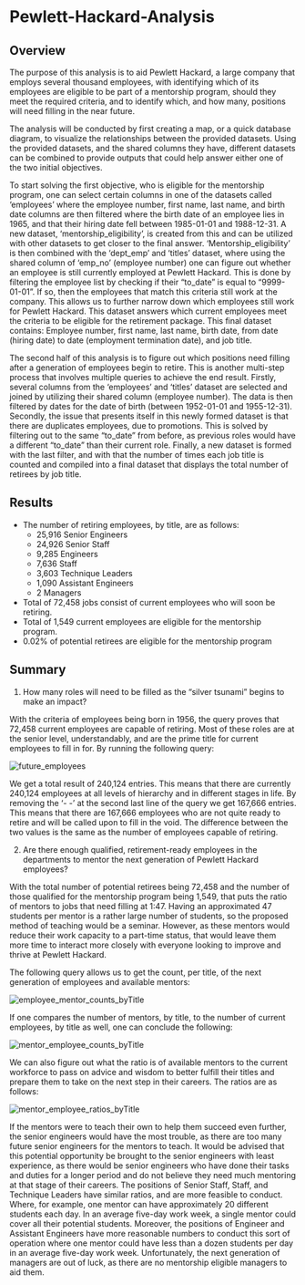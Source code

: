 # Pewlett-Hackard-Analysis
## Overview
The purpose of this analysis is to aid Pewlett Hackard, a large company that employs several thousand employees, with identifying which of its employees are eligible to be part of a mentorship program, should they meet the required criteria, and to identify which, and how many, positions will need filling in the near future.

The analysis will be conducted by first creating a map, or a quick database diagram, to visualize the relationships between the provided datasets. Using the provided datasets, and the shared columns they have, different datasets can be combined to provide outputs that could help answer either one of the two initial objectives.

To start solving the first objective, who is eligible for the mentorship program, one can select certain columns in one of the datasets called ‘employees’ where the employee number, first name, last name, and birth date columns are then filtered where the birth date of an employee lies in 1965, and that their hiring date fell between 1985-01-01 and 1988-12-31. A new dataset, ‘mentorship_eligibility’, is created from this and can be utilized with other datasets to get closer to the final answer. ‘Mentorship_eligibility’ is then combined with the ‘dept_emp’ and ‘titles’ dataset, where using the shared column of ‘emp_no’ (employee number) one can figure out whether an employee is still currently employed at Pewlett Hackard. This is done by filtering the employee list by checking if their “to_date” is equal to “9999-01-01”. If so, then the employees that match this criteria still work at the company. This allows us to further narrow down which employees still work for Pewlett Hackard. This dataset answers which current employees meet the criteria to be eligible for the retirement package. This final dataset contains: Employee number, first name, last name, birth date, from date (hiring date) to date (employment termination date), and job title.

The second half of this analysis is to figure out which positions need filling after a generation of employees begin to retire. This is another multi-step process that involves multiple queries to achieve the end result. Firstly, several columns from the ‘employees’ and ‘titles’ dataset are selected and joined by utilizing their shared column (employee number). The data is then filtered by dates for the date of birth (between 1952-01-01 and 1955-12-31). Secondly, the issue that presents itself in this newly formed dataset is that there are duplicates employees, due to promotions. This is solved by filtering out to the same “to_date” from before, as previous roles would have a different “to_date” than their current role. Finally, a new dataset is formed with the last filter, and with that the number of times each job title is counted and compiled into a final dataset that displays the total number of retirees by job title.

## Results

- The number of retiring employees, by title, are as follows:
  - 25,916 Senior Engineers
  - 24,926 Senior Staff
  - 9,285 Engineers
  - 7,636 Staff
  - 3,603 Technique Leaders
  - 1,090 Assistant Engineers
  - 2 Managers
-	Total of 72,458 jobs consist of current employees who will soon be retiring.
-	Total of 1,549 current employees are eligible for the mentorship program.
-	0.02% of potential retirees are eligible for the mentorship program

## Summary

1.	How many roles will need to be filled as the “silver tsunami” begins to make an impact?

With the criteria of employees being born in 1956, the query proves that 72,458 current employees are capable of retiring. Most of these roles are at the senior level, understandably, and are the prime title for current employees to fill in for. By running the following query:

![future_employees](https://user-images.githubusercontent.com/111096246/194955542-28bab367-d259-4086-84f5-643326f41c56.PNG)

We get a total result of 240,124 entries. This means that there are currently 240,124 employees at all levels of hierarchy and in different stages in life. By removing the ‘- -’ at the second last line of the query we get 167,666 entries. This means that there are 167,666 employees who are not quite ready to retire and will be called upon to fill in the void. The difference between the two values is the same as the number of employees capable of retiring.  

2.	Are there enough qualified, retirement-ready employees in the departments to mentor the next generation of Pewlett Hackard employees?

With the total number of potential retirees being 72,458 and the number of those qualified for the mentorship program being 1,549, that puts the ratio of mentors to jobs that need filling at 1:47. Having an approximated 47 students per mentor is a rather large number of students, so the proposed method of teaching would be a seminar. However, as these mentors would reduce their work capacity to a part-time status, that would leave them more time to interact more closely with everyone looking to improve and thrive at Pewlett Hackard.

The following query allows us to get the count, per title, of the next generation of employees and available mentors:

![employee_mentor_counts_byTitle](https://user-images.githubusercontent.com/111096246/194955926-cee36a75-7bdd-4963-a109-1e65ed3dcde8.PNG)

If one compares the number of mentors, by title, to the number of current employees, by title as well, one can conclude the following:

![mentor_employee_counts_byTitle](https://user-images.githubusercontent.com/111096246/194954894-be3c5c88-e950-43e8-865b-2f6dce96f722.PNG)

We can also figure out what the ratio is of available mentors to the current workforce to pass on advice and wisdom to better fulfill their titles and prepare them to take on the next step in their careers. The ratios are as follows:

![mentor_employee_ratios_byTitle](https://user-images.githubusercontent.com/111096246/194954937-12e1b084-084e-4f82-8f97-1c255e5ffe50.PNG)

If the mentors were to teach their own to help them succeed even further, the senior engineers would have the most trouble, as there are too many future senior engineers for the mentors to teach. It would be advised that this potential opportunity be brought to the senior engineers with least experience, as there would be senior engineers who have done their tasks and duties for a longer period and do not believe they need much mentoring at that stage of their careers.
The positions of Senior Staff, Staff, and Technique Leaders have similar ratios, and are more feasible to conduct. Where, for example, one mentor can have approximately 20 different students each day. In an average five-day work week, a single mentor could cover all their potential students.
Moreover, the positions of Engineer and Assistant Engineers have more reasonable numbers to conduct this sort of operation where one mentor could have less than a dozen students per day in an average five-day work week.
Unfortunately, the next generation of managers are out of luck, as there are no mentorship eligible managers to aid them.
